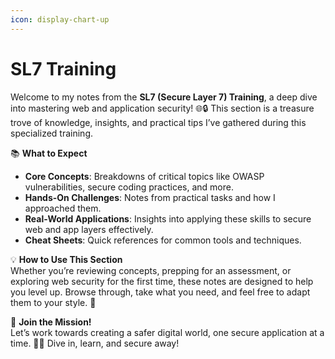 ```yaml
---
icon: display-chart-up
---
```


# SL7 Training

Welcome to my notes from the **SL7 (Secure Layer 7) Training**, a deep dive into mastering web and application security! 🌐🔒 This section is a treasure trove of knowledge, insights, and practical tips I’ve gathered during this specialized training.

📚 **What to Expect**

* **Core Concepts**: Breakdowns of critical topics like OWASP vulnerabilities, secure coding practices, and more.
* **Hands-On Challenges**: Notes from practical tasks and how I approached them.
* **Real-World Applications**: Insights into applying these skills to secure web and app layers effectively.
* **Cheat Sheets**: Quick references for common tools and techniques.

💡 **How to Use This Section**\
Whether you’re reviewing concepts, prepping for an assessment, or exploring web security for the first time, these notes are designed to help you level up. Browse through, take what you need, and feel free to adapt them to your style. 🚀

🌟 **Join the Mission!**\
Let’s work towards creating a safer digital world, one secure application at a time. 💪🔗 Dive in, learn, and secure away!
